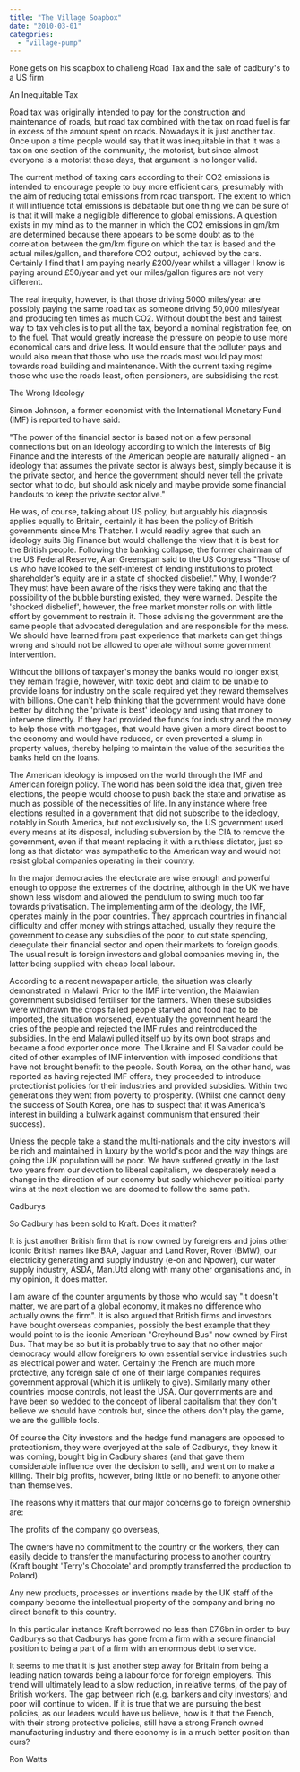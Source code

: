 ```yaml
---
title: "The Village Soapbox"
date: "2010-03-01"
categories: 
  - "village-pump"
---
```


Rone gets on his soapbox to challeng Road Tax and the sale of cadbury's to a US firm

An Inequitable Tax

Road tax was originally intended to pay for the construction and maintenance of roads, but road tax combined with the tax on road fuel is far in excess of the amount spent on roads. Nowadays it is just another tax. Once upon a time people would say that it was inequitable in that it was a tax on one section of the community, the motorist, but since almost everyone is a motorist these days, that argument is no longer valid.

The current method of taxing cars according to their CO2 emissions is intended to encourage people to buy more efficient cars, presumably with the aim of reducing total emissions from road transport. The extent to which it will influence total emissions is debatable but one thing we can be sure of is that it will make a negligible difference to global emissions. A question exists in my mind as to the manner in which the CO2 emissions in gm/km are determined because there appears to be some doubt as to the correlation between the gm/km figure on which the tax is based and the actual miles/gallon, and therefore CO2 output, achieved by the cars. Certainly I find that I am paying nearly £200/year whilst a villager I know is paying around £50/year and yet our miles/gallon figures are not very different.

The real inequity, however, is that those driving 5000 miles/year are possibly paying the same road tax as someone driving 50,000 miles/year and producing ten times as much CO2. Without doubt the best and fairest way to tax vehicles is to put all the tax, beyond a nominal registration fee, on to the fuel. That would greatly increase the pressure on people to use more economical cars and drive less. It would ensure that the polluter pays and would also mean that those who use the roads most would pay most towards road building and maintenance. With the current taxing regime those who use the roads least, often pensioners, are subsidising the rest.

The Wrong Ideology

Simon Johnson, a former economist with the International Monetary Fund (IMF) is reported to have said:

"The power of the financial sector is based not on a few personal connections but on an ideology according to which the interests of Big Finance and the interests of the American people are naturally aligned - an ideology that assumes the private sector is always best, simply because it is the private sector, and hence the government should never tell the private sector what to do, but should ask nicely and maybe provide some financial handouts to keep the private sector alive."

He was, of course, talking about US policy, but arguably his diagnosis applies equally to Britain, certainly it has been the policy of British governments since Mrs Thatcher. I would readily agree that such an ideology suits Big Finance but would challenge the view that it is best for the British people. Following the banking collapse, the former chairman of the US Federal Reserve, Alan Greenspan said to the US Congress "Those of us who have looked to the self-interest of lending institutions to protect shareholder's equity are in a state of shocked disbelief." Why, I wonder? They must have been aware of the risks they were taking and that the possibility of the bubble bursting existed, they were warned. Despite the 'shocked disbelief', however, the free market monster rolls on with little effort by government to restrain it. Those advising the government are the same people that advocated deregulation and are responsible for the mess. We should have learned from past experience that markets can get things wrong and should not be allowed to operate without some government intervention.

Without the billions of taxpayer's money the banks would no longer exist, they remain fragile, however, with toxic debt and claim to be unable to provide loans for industry on the scale required yet they reward themselves with billions. One can't help thinking that the government would have done better by ditching the 'private is best' ideology and using that money to intervene directly. If they had provided the funds for industry and the money to help those with mortgages, that would have given a more direct boost to the economy and would have reduced, or even prevented a slump in property values, thereby helping to maintain the value of the securities the banks held on the loans.

The American ideology is imposed on the world through the IMF and American foreign policy. The world has been sold the idea that, given free elections, the people would choose to push back the state and privatise as much as possible of the necessities of life. In any instance where free elections resulted in a government that did not subscribe to the ideology, notably in South America, but not exclusively so, the US government used every means at its disposal, including subversion by the CIA to remove the government, even if that meant replacing it with a ruthless dictator, just so long as that dictator was sympathetic to the American way and would not resist global companies operating in their country.

In the major democracies the electorate are wise enough and powerful enough to oppose the extremes of the doctrine, although in the UK we have shown less wisdom and allowed the pendulum to swing much too far towards privatisation. The implementing arm of the ideology, the IMF, operates mainly in the poor countries. They approach countries in financial difficulty and offer money with strings attached, usually they require the government to cease any subsidies of the poor, to cut state spending, deregulate their financial sector and open their markets to foreign goods. The usual result is foreign investors and global companies moving in, the latter being supplied with cheap local labour.

According to a recent newspaper article, the situation was clearly demonstrated in Malawi. Prior to the IMF intervention, the Malawian government subsidised fertiliser for the farmers. When these subsidies were withdrawn the crops failed people starved and food had to be imported, the situation worsened, eventually the government heard the cries of the people and rejected the IMF rules and reintroduced the subsidies. In the end Malawi pulled itself up by its own boot straps and became a food exporter once more. The Ukraine and El Salvador could be cited of other examples of IMF intervention with imposed conditions that have not brought benefit to the people. South Korea, on the other hand, was reported as having rejected IMF offers, they proceeded to introduce protectionist policies for their industries and provided subsidies. Within two generations they went from poverty to prosperity. (Whilst one cannot deny the success of South Korea, one has to suspect that it was America's interest in building a bulwark against communism that ensured their success).

Unless the people take a stand the multi-nationals and the city investors will be rich and maintained in luxury by the world's poor and the way things are going the UK population will be poor. We have suffered greatly in the last two years from our devotion to liberal capitalism, we desperately need a change in the direction of our economy but sadly whichever political party wins at the next election we are doomed to follow the same path.

Cadburys

So Cadbury has been sold to Kraft. Does it matter?

It is just another British firm that is now owned by foreigners and joins other iconic British names like BAA, Jaguar and Land Rover, Rover (BMW), our electricity generating and supply industry (e-on and Npower), our water supply industry, ASDA, Man.Utd along with many other organisations and, in my opinion, it does matter.

I am aware of the counter arguments by those who would say "it doesn't matter, we are part of a global economy, it makes no difference who actually owns the firm". It is also argued that British firms and investors have bought overseas companies, possibly the best example that they would point to is the iconic American "Greyhound Bus" now owned by First Bus. That may be so but it is probably true to say that no other major democracy would allow foreigners to own essential service industries such as electrical power and water. Certainly the French are much more protective, any foreign sale of one of their large companies requires government approval (which it is unlikely to give). Similarly many other countries impose controls, not least the USA. Our governments are and have been so wedded to the concept of liberal capitalism that they don't believe we should have controls but, since the others don't play the game, we are the gullible fools.

Of course the City investors and the hedge fund managers are opposed to protectionism, they were overjoyed at the sale of Cadburys, they knew it was coming, bought big in Cadbury shares (and that gave them considerable influence over the decision to sell), and went on to make a killing. Their big profits, however, bring little or no benefit to anyone other than themselves.

The reasons why it matters that our major concerns go to foreign ownership are:

The profits of the company go overseas,

The owners have no commitment to the country or the workers, they can easily decide to transfer the manufacturing process to another country (Kraft bought 'Terry's Chocolate' and promptly transferred the production to Poland).

Any new products, processes or inventions made by the UK staff of the company become the intellectual property of the company and bring no direct benefit to this country.

In this particular instance Kraft borrowed no less than £7.6bn in order to buy Cadburys so that Cadburys has gone from a firm with a secure financial position to being a part of a firm with an enormous debt to service.

It seems to me that it is just another step away for Britain from being a leading nation towards being a labour force for foreign employers. This trend will ultimately lead to a slow reduction, in relative terms, of the pay of British workers. The gap between rich (e.g. bankers and city investors) and poor will continue to widen. If it is true that we are pursuing the best policies, as our leaders would have us believe, how is it that the French, with their strong protective policies, still have a strong French owned manufacturing industry and there economy is in a much better position than ours?

Ron Watts
